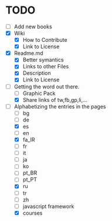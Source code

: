 TODO
===

- [ ] Add new books
- [x] Wiki
    - [x] How to Contribute
    - [x] Link to License
- [x] Readme.md
    - [x] Better symantics
    - [x] Links to other Files
    - [x] Description
    - [x] Link to License
- [ ] Getting the word out there.
    - [ ] Graphic Pack
    - [x] Share links of tw,fb,gp,li,...
- [ ] Alphabetizing the entries in the pages
    - [ ] bg
    - [ ] de
    - [x] es
    - [ ] en
    - [x] fa_IR
    - [ ] fr
    - [ ] it
    - [ ] ja
    - [ ] ko
    - [ ] pt_BR
    - [ ] pt_PT
    - [x] ru
    - [ ] tr
    - [ ] zh
    - [ ] javascript framework
    - [x] courses
